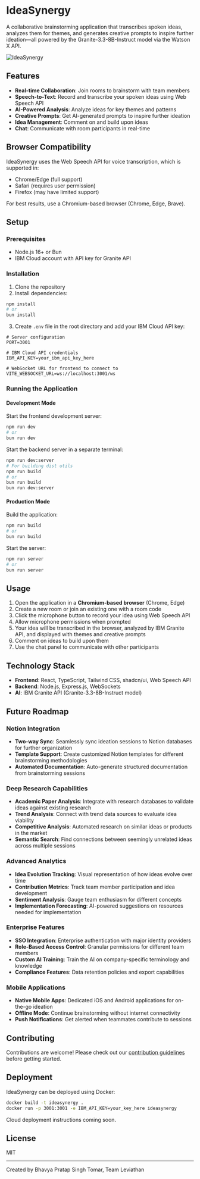 # IdeaSynergy

A collaborative brainstorming application that transcribes spoken ideas, analyzes them for themes, and generates creative prompts to inspire further ideation—all powered by the Granite-3.3-8B-Instruct model via the Watson X API.

![IdeaSynergy](https://github.com/user-attachments/assets/f90a9c87-95a6-4445-bb2c-724a1ab56f0e)

## Features

- **Real-time Collaboration**: Join rooms to brainstorm with team members
- **Speech-to-Text**: Record and transcribe your spoken ideas using Web Speech API
- **AI-Powered Analysis**: Analyze ideas for key themes and patterns
- **Creative Prompts**: Get AI-generated prompts to inspire further ideation
- **Idea Management**: Comment on and build upon ideas
- **Chat**: Communicate with room participants in real-time

## Browser Compatibility

IdeaSynergy uses the Web Speech API for voice transcription, which is supported in:
- Chrome/Edge (full support)
- Safari (requires user permission)
- Firefox (may have limited support)

For best results, use a Chromium-based browser (Chrome, Edge, Brave).

## Setup

### Prerequisites

- Node.js 16+ or Bun
- IBM Cloud account with API key for Granite API

### Installation

1. Clone the repository
2. Install dependencies:

```bash
npm install
# or
bun install
```

3. Create `.env` file in the root directory and add your IBM Cloud API key:

```
# Server configuration
PORT=3001

# IBM Cloud API credentials
IBM_API_KEY=your_ibm_api_key_here

# WebSocket URL for frontend to connect to
VITE_WEBSOCKET_URL=ws://localhost:3001/ws
```

### Running the Application

#### Development Mode

Start the frontend development server:

```bash
npm run dev
# or
bun run dev
```

Start the backend server in a separate terminal:

```bash
npm run dev:server
# For building dist utils
npm run build
# or
bun run build
bun run dev:server
```

#### Production Mode

Build the application:

```bash
npm run build
# or
bun run build
```

Start the server:

```bash
npm run server
# or
bun run server
```

## Usage

1. Open the application in a **Chromium-based browser** (Chrome, Edge)
2. Create a new room or join an existing one with a room code
3. Click the microphone button to record your idea using Web Speech API
4. Allow microphone permissions when prompted
5. Your idea will be transcribed in the browser, analyzed by IBM Granite API, and displayed with themes and creative prompts
6. Comment on ideas to build upon them
7. Use the chat panel to communicate with other participants

## Technology Stack

- **Frontend**: React, TypeScript, Tailwind CSS, shadcn/ui, Web Speech API
- **Backend**: Node.js, Express.js, WebSockets
- **AI**: IBM Granite API (Granite-3.3-8B-Instruct model)

## Future Roadmap

### Notion Integration
- **Two-way Sync**: Seamlessly sync ideation sessions to Notion databases for further organization
- **Template Support**: Create customized Notion templates for different brainstorming methodologies
- **Automated Documentation**: Auto-generate structured documentation from brainstorming sessions

### Deep Research Capabilities
- **Academic Paper Analysis**: Integrate with research databases to validate ideas against existing research
- **Trend Analysis**: Connect with trend data sources to evaluate idea viability
- **Competitive Analysis**: Automated research on similar ideas or products in the market
- **Semantic Search**: Find connections between seemingly unrelated ideas across multiple sessions

### Advanced Analytics
- **Idea Evolution Tracking**: Visual representation of how ideas evolve over time
- **Contribution Metrics**: Track team member participation and idea development
- **Sentiment Analysis**: Gauge team enthusiasm for different concepts
- **Implementation Forecasting**: AI-powered suggestions on resources needed for implementation

### Enterprise Features
- **SSO Integration**: Enterprise authentication with major identity providers
- **Role-Based Access Control**: Granular permissions for different team members
- **Custom AI Training**: Train the AI on company-specific terminology and knowledge
- **Compliance Features**: Data retention policies and export capabilities

### Mobile Applications
- **Native Mobile Apps**: Dedicated iOS and Android applications for on-the-go ideation
- **Offline Mode**: Continue brainstorming without internet connectivity
- **Push Notifications**: Get alerted when teammates contribute to sessions

## Contributing

Contributions are welcome! Please check out our [contribution guidelines](CONTRIBUTING.md) before getting started.

## Deployment

IdeaSynergy can be deployed using Docker:

```bash
docker build -t ideasynergy .
docker run -p 3001:3001 -e IBM_API_KEY=your_key_here ideasynergy
```

Cloud deployment instructions coming soon.

## License

MIT

---

Created by Bhavya Pratap Singh Tomar, Team Leviathan
